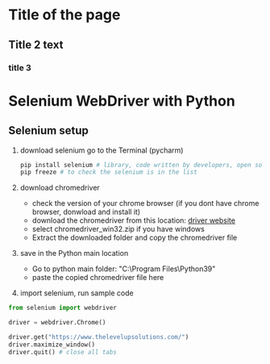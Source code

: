 # Title of the page
## Title 2 text
### title 3

# Selenium WebDriver with Python

## Selenium setup
1.  download selenium
go to the Terminal (pycharm)
    ```python
    pip install selenium # library, code written by developers, open source
    pip freeze # to check the selenium is in the list
    ```
2. download chromedriver 
   - check the version of your chrome browser (if you dont have chrome browser, donwload and install it)
   - download the chromedriver from this location: [driver website](https://chromedriver.storage.googleapis.com/index.html?path=95.0.4638.54/)
    - select chromedriver_win32.zip if you have windows
    - Extract the downloaded folder and copy the chromedriver file

3. save in the Python main location  
   - Go to  python main folder: "C:\Program Files\Python39"
   - paste the copied chromedriver file here
    
4. import selenium, run sample code

```python
from selenium import webdriver

driver = webdriver.Chrome()

driver.get("https://www.thelevelupsolutions.com/")
driver.maximize_window()
driver.quit() # close all tabs
```




